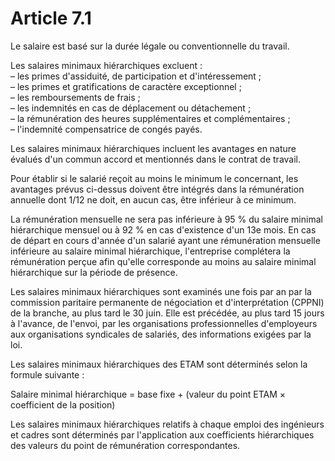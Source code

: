 # Article 7.1

  
Le salaire est basé sur la durée légale ou conventionnelle du travail.

Les salaires minimaux hiérarchiques excluent :  
 – les primes d'assiduité, de participation et d'intéressement ;  
 – les primes et gratifications de caractère exceptionnel ;  
 – les remboursements de frais ;  
 – les indemnités en cas de déplacement ou détachement ;  
 – la rémunération des heures supplémentaires et complémentaires ;  
 – l'indemnité compensatrice de congés payés.

Les salaires minimaux hiérarchiques incluent les avantages en nature évalués d'un commun accord et mentionnés dans le contrat de travail.

Pour établir si le salarié reçoit au moins le minimum le concernant, les avantages prévus ci-dessus doivent être intégrés dans la rémunération annuelle dont 1/12 ne doit, en aucun cas, être inférieur à ce minimum.

La rémunération mensuelle ne sera pas inférieure à 95 % du salaire minimal hiérarchique mensuel ou à 92 % en cas d'existence d'un 13e mois. En cas de départ en cours d'année d'un salarié ayant une rémunération mensuelle inférieure au salaire minimal hiérarchique, l'entreprise complétera la rémunération perçue afin qu'elle corresponde au moins au salaire minimal hiérarchique sur la période de présence.

Les salaires minimaux hiérarchiques sont examinés une fois par an par la commission paritaire permanente de négociation et d'interprétation (CPPNI) de la branche, au plus tard le 30 juin. Elle est précédée, au plus tard 15 jours à l'avance, de l'envoi, par les organisations professionnelles d'employeurs aux organisations syndicales de salariés, des informations exigées par la loi.

Les salaires minimaux hiérarchiques des ETAM sont déterminés selon la formule suivante :

Salaire minimal hiérarchique = base fixe + (valeur du point ETAM × coefficient de la position)

Les salaires minimaux hiérarchiques relatifs à chaque emploi des ingénieurs et cadres sont déterminés par l'application aux coefficients hiérarchiques des valeurs du point de rémunération correspondantes.

  
  
